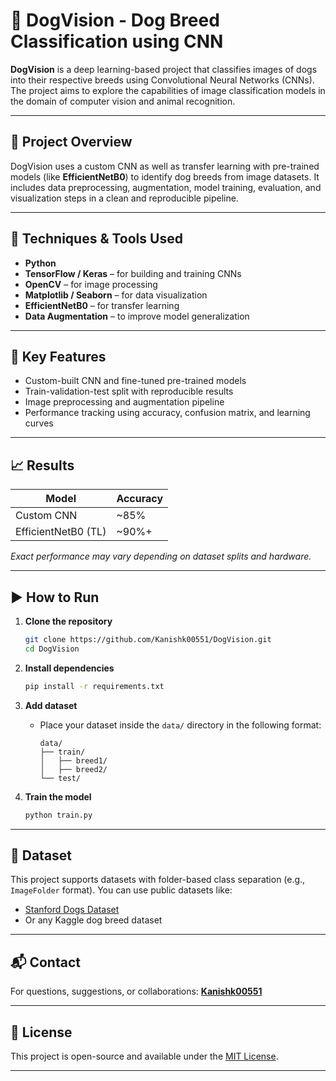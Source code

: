 
# 🐶 DogVision - Dog Breed Classification using CNN

**DogVision** is a deep learning-based project that classifies images of dogs into their respective breeds using Convolutional Neural Networks (CNNs). The project aims to explore the capabilities of image classification models in the domain of computer vision and animal recognition.

---

## 📌 Project Overview

DogVision uses a custom CNN as well as transfer learning with pre-trained models (like **EfficientNetB0**) to identify dog breeds from image datasets. It includes data preprocessing, augmentation, model training, evaluation, and visualization steps in a clean and reproducible pipeline.

---

## 🧠 Techniques & Tools Used

* **Python**
* **TensorFlow / Keras** – for building and training CNNs
* **OpenCV** – for image processing
* **Matplotlib / Seaborn** – for data visualization
* **EfficientNetB0** – for transfer learning
* **Data Augmentation** – to improve model generalization

---

## 🧪 Key Features

* Custom-built CNN and fine-tuned pre-trained models
* Train-validation-test split with reproducible results
* Image preprocessing and augmentation pipeline
* Performance tracking using accuracy, confusion matrix, and learning curves

---

## 📈 Results

| Model               | Accuracy |
| ------------------- | -------- |
| Custom CNN          | \~85%    |
| EfficientNetB0 (TL) | \~90%+   |

*Exact performance may vary depending on dataset splits and hardware.*

---

## ▶️ How to Run

1. **Clone the repository**

   ```bash
   git clone https://github.com/Kanishk00551/DogVision.git
   cd DogVision
   ```

2. **Install dependencies**

   ```bash
   pip install -r requirements.txt
   ```

3. **Add dataset**

   * Place your dataset inside the `data/` directory in the following format:

     ```
     data/
     ├── train/
     │   ├── breed1/
     │   ├── breed2/
     └── test/
     ```

4. **Train the model**

   ```bash
   python train.py
   ```

---

## 📌 Dataset

This project supports datasets with folder-based class separation (e.g., `ImageFolder` format). You can use public datasets like:

* [Stanford Dogs Dataset](http://vision.stanford.edu/aditya86/ImageNetDogs/)
* Or any Kaggle dog breed dataset

---

## 📬 Contact

For questions, suggestions, or collaborations:
**[Kanishk00551](https://github.com/Kanishk00551)**

---

## 📄 License

This project is open-source and available under the [MIT License](LICENSE).

---

